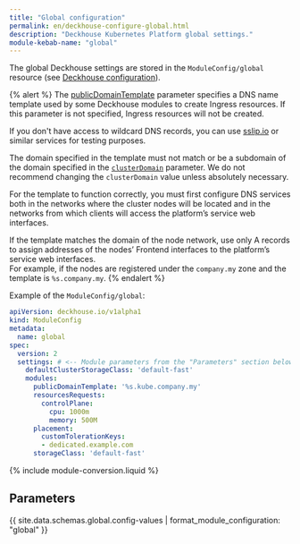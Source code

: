 ```yaml
---
title: "Global configuration"
permalink: en/deckhouse-configure-global.html
description: "Deckhouse Kubernetes Platform global settings."
module-kebab-name: "global"
---
```


The global Deckhouse settings are stored in the `ModuleConfig/global` resource (see [Deckhouse configuration](./#deckhouse-configuration)).

{% alert %}
The [publicDomainTemplate](#parameters-modules-publicdomaintemplate) parameter specifies a DNS name template used by some Deckhouse modules to create Ingress resources. If this parameter is not specified, Ingress resources will not be created.

If you don't have access to wildcard DNS records, you can use [sslip.io](https://sslip.io) or similar services for testing purposes.

The domain specified in the template must not match or be a subdomain of the domain specified in the [`clusterDomain`](./installing/configuration.html#clusterconfiguration-clusterdomain) parameter. We do not recommend changing the `clusterDomain` value unless absolutely necessary.

For the template to function correctly, you must first configure DNS services both in the networks where the cluster nodes will be located and in the networks from which clients will access the platform’s service web interfaces.

If the template matches the domain of the node network, use only A records to assign addresses of the nodes’ Frontend interfaces to the platform’s service web interfaces.  
For example, if the nodes are registered under the `company.my` zone and the template is `%s.company.my`.
{% endalert %}

Example of the `ModuleConfig/global`:

```yaml
apiVersion: deckhouse.io/v1alpha1
kind: ModuleConfig
metadata:
  name: global
spec:
  version: 2
  settings: # <-- Module parameters from the "Parameters" section below.
    defaultClusterStorageClass: 'default-fast'
    modules:
      publicDomainTemplate: '%s.kube.company.my'
      resourcesRequests:
        controlPlane:
          cpu: 1000m
          memory: 500M
      placement:
        customTolerationKeys:
        - dedicated.example.com
      storageClass: 'default-fast'
```

{% include module-conversion.liquid %}

## Parameters

{{ site.data.schemas.global.config-values | format_module_configuration: "global" }}
